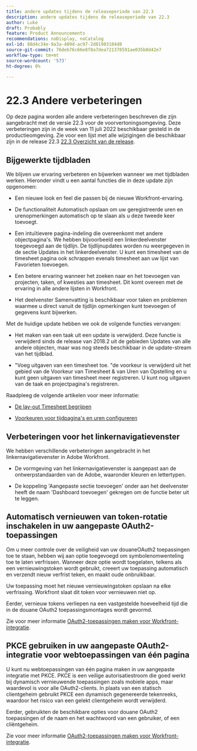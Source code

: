 ```yaml
---
title: andere updates tijdens de releaseperiode van 22.3
description: andere updates tijdens de releaseperiode van 22.3
author: Luke
draft: Probably
feature: Product Announcements
recommendations: noDisplay, noCatalog
exl-id: 88d4c34e-9a3a-489d-ac97-2d81903104d8
source-git-commit: 76deb76c66e8f8a7dea721378591ae035b8d42e7
workflow-type: tm+mt
source-wordcount: '573'
ht-degree: 0%

---
```


# 22.3 Andere verbeteringen

Op deze pagina worden alle andere verbeteringen beschreven die zijn aangebracht met de versie 22.3 voor de voorvertoningsomgeving. Deze verbeteringen zijn in de week van 11 juli 2022 beschikbaar gesteld in de productieomgeving. Zie voor een lijst met alle wijzigingen die beschikbaar zijn in de release 22.3 [22.3 Overzicht van de release](../../../product-announcements/product-releases/22.3-release-activity/22-3-release-overview.md).

## Bijgewerkte tijdbladen

We blijven uw ervaring verbeteren en bijwerken wanneer we met tijdbladen werken. Hieronder vindt u een aantal functies die in deze update zijn opgenomen:

* Een nieuwe look en feel die passen bij de nieuwe Workfront-ervaring.

* De functionaliteit Automatisch opslaan om uw geregistreerde uren en urenopmerkingen automatisch op te slaan als u deze tweede keer toevoegt.

* Een intuïtievere pagina-indeling die overeenkomt met andere objectpagina&#39;s. We hebben bijvoorbeeld een linkerdeelvenster toegevoegd aan de tijdlijn. De tijdlijnupdates worden nu weergegeven in de sectie Updates in het linkerdeelvenster. U kunt een timesheet van de timesheet pagina ook schrappen evenals timesheet aan uw lijst van Favorieten toevoegen.

* Een betere ervaring wanneer het zoeken naar en het toevoegen van projecten, taken, of kwesties aan timesheet. Dit komt overeen met de ervaring in alle andere lijsten in Workfront.

* Het deelvenster Samenvatting is beschikbaar voor taken en problemen waarmee u direct vanuit de tijdlijn opmerkingen kunt toevoegen of gegevens kunt bijwerken.


Met de huidige update hebben we ook de volgende functies vervangen:

* Het maken van een taak uit een update is verwijderd. Deze functie is verwijderd sinds de release van 2018.2 uit de gebieden Updates van alle andere objecten, maar was nog steeds beschikbaar in de update-stream van het tijdblad.

* &quot;Voeg uitgaven van een timesheet toe. &quot;de voorkeur is verwijderd uit het gebied van de Voorkeur van Timesheet &amp; van Uren van Opstelling en u kunt geen uitgaven van timesheet meer registreren. U kunt nog uitgaven van de taak en projectpagina&#39;s registreren.


Raadpleeg de volgende artikelen voor meer informatie:

* [De lay-out Timesheet begrijpen](/help/quicksilver/timesheets/timesheets/timesheet-layout.md)

* [Voorkeuren voor tijdpagina&#39;s en uren configureren](/help/quicksilver/administration-and-setup/set-up-workfront/configure-timesheets-schedules/timesheet-and-hour-preferences.md)


## Verbeteringen voor het linkernavigatievenster

We hebben verschillende verbeteringen aangebracht in het linkernavigatievenster in Adobe Workfront.

* De vormgeving van het linkernavigatievenster is aangepast aan de ontwerpstandaarden van de Adobe, waaronder kleuren en lettertypen.

* De koppeling &#39;Aangepaste sectie toevoegen&#39; onder aan het deelvenster heeft de naam &#39;Dashboard toevoegen&#39; gekregen om de functie beter uit te leggen.

## Automatisch vernieuwen van token-rotatie inschakelen in uw aangepaste OAuth2-toepassingen

Om u meer controle over de veiligheid van uw douaneOAuth2 toepassingen toe te staan, hebben wij aan optie toegevoegd om symbolenomwenteling toe te laten verfrissen. Wanneer deze optie wordt toegelaten, telkens als een vernieuwingstoken wordt gebruikt, creeert uw toepassing automatisch en verzendt nieuw verfrist teken, en maakt oude onbruikbaar.

Uw toepassing moet het nieuwe vernieuwingstoken opslaan na elke verfrissing. Workfront slaat dit token voor vernieuwen niet op.

Eerder, vernieuw tokens verliepen na een vastgestelde hoeveelheid tijd die in de douane OAuth2 toepassingsmontages wordt gevormd.

Zie voor meer informatie [OAuth2-toepassingen maken voor Workfront-integratie](/help/quicksilver/administration-and-setup/configure-integrations/create-oauth-application.md).

## PKCE gebruiken in uw aangepaste OAuth2-integratie voor webtoepassingen van één pagina

U kunt nu webtoepassingen van één pagina maken in uw aangepaste integratie met PKCE. PKCE is een veilige autorisatiestroom die goed werkt bij dynamisch vernieuwende toepassingen zoals mobiele apps, maar waardevol is voor alle OAuth2-clients. In plaats van een statisch clientgeheim gebruikt PKCE een dynamisch gegenereerde tekenreeks, waardoor het risico van een gelekt clientgeheim wordt verwijderd.

Eerder, gebruikten de beschikbare opties voor douane OAuth2 toepassingen of de naam en het wachtwoord van een gebruiker, of een cliëntgeheim.

Zie voor meer informatie [OAuth2-toepassingen maken voor Workfront-integratie](/help/quicksilver/administration-and-setup/configure-integrations/create-oauth-application.md).
